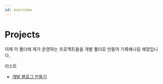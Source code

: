```yaml
---
id: overview
---
```


# Projects

이제 이 폴더에 제가 운영하는 프로젝트들을 개별 폴더로 만들어 기록해나갈 예정입니다. 

리스트
* [개발 블로그 만들기](blog/overview)